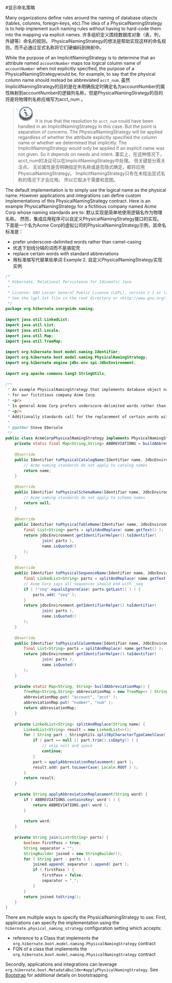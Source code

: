 #显示命名策略

Many organizations define rules around the naming of database objects (tables, columns, foreign-keys, etc).The idea of a PhysicalNamingStrategy is to help implement such naming rules without having to hard-code them into the mapping via explicit names.
许多组织定义围绕数据库对象（表，列，外键等）命名的规则。 PhysicalNamingStrategy的想法是帮助实现这样的命名规则，而不必通过显式名称将它们硬编码到映射中。

While the purpose of an ImplicitNamingStrategy is to determine that an attribute named `accountNumber` maps toa logical column name of `accountNumber` when not explicitly specified, the purpose of a PhysicalNamingStrategywould be, for example, to say that the physical column name should instead be abbreviated `acct_num`.
虽然ImplicitNamingStrategy的目的是在未明确指定时确定名为accountNumber的属性映射到accountNumber的逻辑列名称，但是PhysicalNamingStrategy的目的将是将物理列名称应缩写为acct_num 。

>![PhysicalNamingStrategy](/Book/images/org/hibernate/docbook/note.png)
>It is true that the resolution to `acct_num` could have been handled in an ImplicitNamingStrategy in this case.
But the point is separation of concerns. The PhysicalNamingStrategy will be applied regardless of whether
the attribute explicitly specified the column name or whether we determined that implicitly. The
ImplicitNamingStrategy would only be applied if an explicit name was not given. So it depends on needs
and intent.
>事实上，在这种情况下，acct_num的决议可以在ImplicitNamingStrategy中处理。 但关键是分离关注点。 无论属性是否明确指定列名称或是否隐式确定，都将应用PhysicalNamingStrategy。 ImplicitNamingStrategy只有在未给出显式名称的情况下才会应用。 所以它取决于需要和意图。

The default implementation is to simply use the logical name as the physical name. However
applications and integrations can define custom implementations of this PhysicalNamingStrategy
contract. Here is an example PhysicalNamingStrategy for a fictitious company named Acme Corp
whose naming standards are to:
默认实现是简单地使用逻辑名作为物理名称。 然而，集成应用程序可以自定义PhysicalNamingStrategy接口的实现。 下面是一个名为Acme Corp的虚拟公司的PhysicalNamingStrategy示例，其命名标准是：

* prefer underscore-delimited words rather than camel-casing
* 优选下划线分隔的词而不是骆驼壳
* replace certain words with standard abbreviations
* 用标准缩写代替某些单词
Example 2. 自定义PhysicalNamingStrategy实现实例
```java
/*
 * Hibernate, Relational Persistence for Idiomatic Java
 *
 * License: GNU Lesser General Public License (LGPL), version 2.1 or later.
 * See the lgpl.txt file in the root directory or <http://www.gnu.org/licenses/lgpl-2.1.html>.
 */
package org.hibernate.userguide.naming;

import java.util.LinkedList;
import java.util.List;
import java.util.Locale;
import java.util.Map;
import java.util.TreeMap;

import org.hibernate.boot.model.naming.Identifier;
import org.hibernate.boot.model.naming.PhysicalNamingStrategy;
import org.hibernate.engine.jdbc.env.spi.JdbcEnvironment;

import org.apache.commons.lang3.StringUtils;

/**
 * An example PhysicalNamingStrategy that implements database object naming standards
 * for our fictitious company Acme Corp.
 * <p/>
 * In general Acme Corp prefers underscore-delimited words rather than camel casing.
 * <p/>
 * Additionally standards call for the replacement of certain words with abbreviations.
 *
 * @author Steve Ebersole
 */
public class AcmeCorpPhysicalNamingStrategy implements PhysicalNamingStrategy {
	private static final Map<String,String> ABBREVIATIONS = buildAbbreviationMap();

	@Override
	public Identifier toPhysicalCatalogName(Identifier name, JdbcEnvironment jdbcEnvironment) {
		// Acme naming standards do not apply to catalog names
		return name;
	}

	@Override
	public Identifier toPhysicalSchemaName(Identifier name, JdbcEnvironment jdbcEnvironment) {
		// Acme naming standards do not apply to schema names
		return null;
	}

	@Override
	public Identifier toPhysicalTableName(Identifier name, JdbcEnvironment jdbcEnvironment) {
		final List<String> parts = splitAndReplace( name.getText() );
		return jdbcEnvironment.getIdentifierHelper().toIdentifier(
				join( parts ),
				name.isQuoted()
		);
	}

	@Override
	public Identifier toPhysicalSequenceName(Identifier name, JdbcEnvironment jdbcEnvironment) {
		final LinkedList<String> parts = splitAndReplace( name.getText() );
		// Acme Corp says all sequences should end with _seq
		if ( !"seq".equalsIgnoreCase( parts.getLast() ) ) {
			parts.add( "seq" );
		}
		return jdbcEnvironment.getIdentifierHelper().toIdentifier(
				join( parts ),
				name.isQuoted()
		);
	}

	@Override
	public Identifier toPhysicalColumnName(Identifier name, JdbcEnvironment jdbcEnvironment) {
		final List<String> parts = splitAndReplace( name.getText() );
		return jdbcEnvironment.getIdentifierHelper().toIdentifier(
				join( parts ),
				name.isQuoted()
		);
	}

	private static Map<String, String> buildAbbreviationMap() {
		TreeMap<String,String> abbreviationMap = new TreeMap<> ( String.CASE_INSENSITIVE_ORDER );
		abbreviationMap.put( "account", "acct" );
		abbreviationMap.put( "number", "num" );
		return abbreviationMap;
	}

	private LinkedList<String> splitAndReplace(String name) {
		LinkedList<String> result = new LinkedList<>();
		for ( String part : StringUtils.splitByCharacterTypeCamelCase( name ) ) {
			if ( part == null || part.trim().isEmpty() ) {
				// skip null and space
				continue;
			}
			part = applyAbbreviationReplacement( part );
			result.add( part.toLowerCase( Locale.ROOT ) );
		}
		return result;
	}

	private String applyAbbreviationReplacement(String word) {
		if ( ABBREVIATIONS.containsKey( word ) ) {
			return ABBREVIATIONS.get( word );
		}

		return word;
	}

	private String join(List<String> parts) {
		boolean firstPass = true;
		String separator = "";
		StringBuilder joined = new StringBuilder();
		for ( String part : parts ) {
			joined.append( separator ).append( part );
			if ( firstPass ) {
				firstPass = false;
				separator = "_";
			}
		}
		return joined.toString();
	}
}
```
There are multiple ways to specify the PhysicalNamingStrategy to use. First, applications can specify
the implementation using the `hibernate.physical_naming_strategy` configuration setting which accepts:


* reference to a Class that implements the `org.hibernate.boot.model.naming.PhysicalNamingStrategy` contract
* FQN of a class that implements the `org.hibernate.boot.model.naming.PhysicalNamingStrategy` contract


Secondly, applications and integrations can leverage `org.hibernate.boot.MetadataBuilder#applyPhysicalNamingStrategy`.
See [Bootstrap](#bootstrap) for additional details on bootstrapping.
